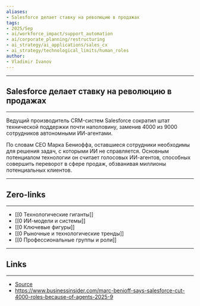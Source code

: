 ```yaml
---
aliases: 
- Salesforce делает ставку на революцию в продажах
tags:
- 2025/Sep
- ai/workforce_impact/support_automation
- ai/corporate_planning/restructuring
- ai_strategy/ai_applications/sales_cx
- ai_strategy/technological_limits/human_roles
author:
- Vladimir Ivanov
---
```

-----
##  Salesforce делает ставку на революцию в продажах
-----
Ведущий производитель CRM-систем Salesforce сократил штат технической поддержки почти наполовину, заменив 4000 из 9000 сотрудников автономными ИИ-агентами. 

По словам CEO Марка Бениоффа, оставшиеся сотрудники необходимы для решения задач, с которыми ИИ не справляется. Основным потенциалом технологии он считает голосовых ИИ-агентов, способных совершить переворот в сфере продаж, обзванивая миллионы потенциальных клиентов.

---
## Zero-links
---
- [[0 Технологические гиганты]]
- [[0 ИИ-модели и системы]]
- [[0 Ключевые фигуры]]
- [[0 Рыночные и технологические тренды]]
- [[0 Профессиональные группы и роли]]

---
## Links
---
- [Source](https://t.me/turboproject/2049)
- https://www.businessinsider.com/marc-benioff-says-salesforce-cut-4000-roles-because-of-agents-2025-9